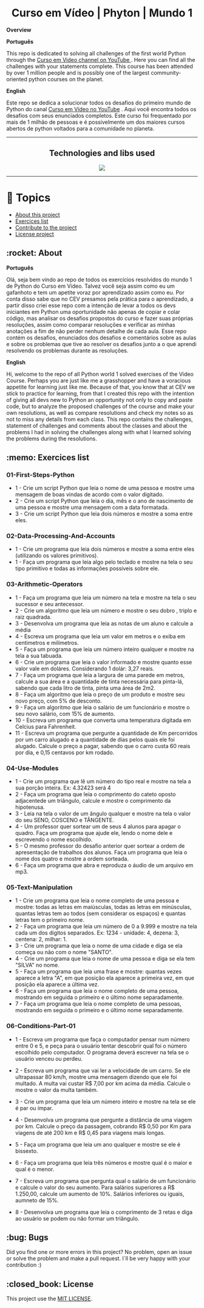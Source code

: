 <h1 align="center"> Curso em Vídeo | Phyton | Mundo 1</h1>

**Overview**

**Português**
<p> This repo is dedicated to solving all challenges of the first world Python through the <a href="http://youtube.com/cursoemvideo"> Curso em Video channel on YouTube </a>. Here you can find all the challenges with your statements complete. This course has been attended by over 1 million people and is possibly one of the largest community-oriented python courses on the planet.</p>

**English**
<p>Este repo se dedica a solucionar todos os desafios do primeiro mundo de Python do canal <a href="http://youtube.com/cursoemvideo"> Curso em Vídeo no YouTube</a> . Aqui você encontra todos os desafios com seus enunciados completos. Este curso foi frequentado por mais de 1 milhão de pessoas e é possivelmente um dos maiores cursos abertos de python voltados para a comunidade no planeta.</p>

---

<h2 align="center">Technologies and libs used </h2>
<p align="center">
  <a href="https://www.python.org/about/">
      <img src="https://img.shields.io/badge/Python-3.9.7-purple">
  </a>
</p>
  
---
# :pushpin: Topics

* <a href="#about"> About this project</a>
* <a href="#exercices"> Exercices list</a>
* <a href="#bugs"> Contribute to the project </a>
* <a href="#license"> License project </a>

<h2 id="about"> :rocket: About </h2>

**Português**
 <p>Olá, seja bem vindo ao repo de todos os exercícios resolvidos do mundo 1 de Python do Curso em Vídeo. Talvez você seja assim como eu um gafanhoto e tem um apetite voraz por aprendizado assim como eu. Por conta disso sabe que no CEV presamos pela prática para o aprendizado, a partir disso criei esse repo com a intenção de levar a todos os devs iniciantes em Python uma oportunidade não apenas de copiar e colar código, mas analisar os desafios propostos do curso e fazer suas próprias resoluções, assim como comparar resoluções e verificar as minhas anotações a fim de não perder nenhum detalhe de cada aula. 
Esse repo contém os desafios, enunciados dos desafios e comentários sobre as aulas e sobre os problemas que tive ao resolver os desafios junto a o que aprendi resolvendo os problemas durante as resoluções.</p>

**English**
<p> Hi, welcome to the repo of all Python world 1 solved exercises of the Video Course. Perhaps you are just like me a grasshopper and have a voracious appetite for learning just like me. Because of that, you know that at CEV we stick to practice for learning, from that I created this repo with the intention of giving all devs new to Python an opportunity not only to copy and paste code, but to analyze the proposed challenges of the course and make your own resolutions, as well as compare resolutions and check my notes so as not to miss any details from each class. This repo contains the challenges, statement of challenges and comments about the classes and about the problems I had in solving the challenges along with what I learned solving the problems during the resolutions. </p>

<h2 id="exercices"> :memo: Exercices list </h2>

### 01-First-Steps-Python

* 1 - Crie um script Python que leia o nome de uma pessoa e mostre uma mensagem de boas vindas de acordo com o valor digitado.
* 2 - Crie um script Python que leia o dia, mês e o ano de nascimento de uma pessoa e mostre uma mensagem com a data formatada.
* 3 - Crie um script Python que leia dois números e mostre a soma entre eles.

### 02-Data-Processing-And-Accounts

* 1 - Crie um programa que leia dois números e mostre a soma entre eles (utilizando os valores primitivos).
* 1 - Faça um programa que leia algo pelo teclado e mostre na tela o seu tipo primitivo e todas as informações possíveis sobre ele.

### 03-Arithmetic-Operators
* 1 - Faça um programa que leia um número na tela e mostre na tela o seu sucessor e seu antecessor.
* 2 - Crie um algoritmo que leia um número e mostre o seu dobro , triplo e raiz quadrada.
* 3 - Desenvolva um programa que leia as notas de um aluno e calcule a média
* 4 - Escreva um programa que leia um valor em metros e o exiba em centimetros e milímetros.
* 5 - Faça um programa que leia um número inteiro qualquer e mostre na tela a sua tabuada.
* 6 - Crie um programa que leia o valor informado e mostre quanto esse valor vale em doláres. Considerando 1 dolár: 3,27 reais.
* 7 - Faça um programa que leia a largura de uma parede em metros, calcule a sua área e a quantidade de tinta necessária para pinta-lá, sabendo que cada litro de tinta, pinta uma área de 2m2.
* 8 - Faça um algoritmo que leia o preço de um produto e mostre seu novo preço, com 5% de desconto.
* 9 - Faça um algoritmo que leia o salário de um funcionário e mostre o seu novo salário, com 15% de aumento.
* 10 - Escreva um programa que converta uma temperatura digitada em Celcius para Fahrenheit.
* 11 - Escreva um programa que pergunte a quantidade de Km percorridos por um carro alugado e a quantidade de dias pelos quais ele foi alugado. Calcule o preço a pagar, sabendo que o carro custa 60 reais por dia, e 0,15 centavos por km rodado.

### 04-Use-Modules

* 1 - Crie um programa que lê um número do tipo real e mostre na tela a sua porção inteira. Ex: 4.32423 será 4
* 2 - Faça um programa que leia o comprimento do cateto oposto adjacentede um triângulo, calcule e mostre o comprimento da hipotenusa.
* 3 - Leia na tela o valor de um ângulo qualquer e mostre na tela o valor do seu SENO, COSCENO e TÂNGENTE.
* 4 - Um professor quer sortear um de seus 4 alunos para apagar o quadro. Faça um programa que ajude ele, lendo o nome dele e escrevendo o nome escolhido.
* 5 - O mesmo professor do desafio anterior quer sortear a ordem de apresentação de trabalhos dos alunos. Faça um programa que leia o nome dos quatro e mostre a ordem sorteada.
* 6 - Faça um programa que abra e reproduza o áudio de um arquivo em mp3.

### 05-Text-Manipulation

* 1 - Crie um programa que leia o nome completo de uma pessoa e mostre: todas as letras em maiúsculas, todas as letras em minúsculas, quantas letras tem ao todos (sem considerar os espaços) e quantas letras tem o primeiro nome.
* 2 - Faça um programa que leia um número de 0 a 9.999 e mostre na tela cada um dos digitos separados. Ex: 1234 - unidade: 4, dezena: 3, centena: 2, milhar: 1.
* 3 - Crie um programa que leia o nome de uma cidade e diga se ela começa ou não com o nome "SANTO".
* 4 - Crie um programa que leia o nome de uma pessoa e diga se ela tem "SILVA" no nome.
* 5 - Faça um programa que leia uma frase e mostre: quantas vezes aparece a letra "A", em que posição ela aparece a primeira vez, em que posição ela aparece a última vez.
* 6 - Faça um programa que leia o nome completo de uma pessoa, mostrando em seguida o primeiro e o último nome separadamente.
* 7 - Faça um programa que leia o nome completo de uma pessoas, mostrando em seguida o primeiro e o último nome separadamente.


### 06-Conditions-Part-01

* 1 - Escreva um programa que faça o computador pensar num número entre 0 e 5, e peça para o usuário tentar descobrir qual foi o número escolhido pelo computador. O programa deverá escrever na tela se o usuário venceu ou perdeu.

* 2 - Escreva um programa que vai ler a velocidade de um carro. Se ele ultrapassar 80 km/h, mostre uma mensagem dizendo que ele foi multado. A multa vai custar R$ 7,00 por km acima da média. Calcule o mostre o valor da multa também.

* 3 - Crie um programa que leia um número inteiro e mostre na tela se ele é par ou ímpar.

* 4 - Desenvolva um programa que pergunte a distância de uma viagem por km. Calcule o preço da passagem, cobrando R$ 0,50 por Km para viagens de até 200 km e R$ 0,45 para viagens mais longas.

* 5 - Faça um programa que leia um ano qualquer e mostre se ele é bissexto. 

* 6 - Faça um programa que leia três números e mostre qual é o maior e qual é o menor.

* 7 - Escreva um programa que pergunta qual o salário de um funcionário e calcule o valor do seu aumento. Para salários superiores a R$ 1.250,00, calcule um aumento de 10%. Salários inferiores ou iguais, aumneto de 15%.

* 8 - Desenvolva um programa que leia o comprimento de 3 retas e diga ao usuário se podem ou não formar um triângulo.

<h2 id="bugs"> :bug: Bugs </h2>
Did you find one or more errors in this project? No problem, open an issue or solve the problem and make a pull request. I´ll be very happy with your contribution :)

<h2 id="license"> :closed_book: License </h2>

This project use the [MIT LICENSE](https://opensource.org/licenses/MIT).
